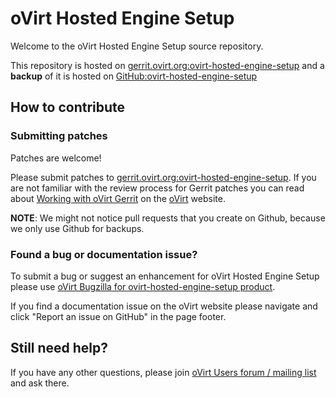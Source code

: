 # oVirt Hosted Engine Setup

Welcome to the oVirt Hosted Engine Setup source repository.

This repository is hosted on [gerrit.ovirt.org:ovirt-hosted-engine-setup](https://gerrit.ovirt.org/#/admin/projects/ovirt-hosted-engine-setup)
and a **backup** of it is hosted on [GitHub:ovirt-hosted-engine-setup](https://github.com/oVirt/ovirt-hosted-engine-setup)


## How to contribute

### Submitting patches

Patches are welcome!

Please submit patches to [gerrit.ovirt.org:ovirt-hosted-engine-setup](https://gerrit.ovirt.org/#/admin/projects/ovirt-hosted-engine-setup).
If you are not familiar with the review process for Gerrit patches you can read about [Working with oVirt Gerrit](https://ovirt.org/develop/dev-process/working-with-gerrit.html)
on the [oVirt](https://ovirt.org/) website.

**NOTE**: We might not notice pull requests that you create on Github, because we only use Github for backups.


### Found a bug or documentation issue?
To submit a bug or suggest an enhancement for oVirt Hosted Engine Setup please use
[oVirt Bugzilla for ovirt-hosted-engine-setup product](https://bugzilla.redhat.com/enter_bug.cgi?product=ovirt-hosted-engine-setup).

If you find a documentation issue on the oVirt website please navigate and click "Report an issue on GitHub" in the page footer.


## Still need help?
If you have any other questions, please join [oVirt Users forum / mailing list](https://lists.ovirt.org/admin/lists/users.ovirt.org/) and ask there.
